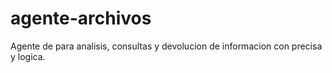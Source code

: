 # agente-archivos
Agente de para analisis, consultas y devolucion de informacion con precisa y logica.
